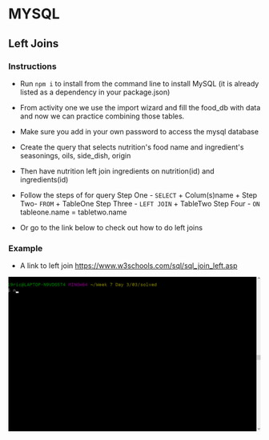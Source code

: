 # MYSQL

## Left Joins

### Instructions 

- Run `npm i` to install from the command line to install MySQL (it is already listed as a dependency in your package.json)

- From activity one we use the import wizard and fill the food_db with data and now we can practice combining those tables.
- Make sure you add in your own password to access the mysql database
- Create the query that selects nutrition's food name and ingredient's seasonings, oils, side_dish, origin 
- Then have nutrition left join ingredients on nutrition(id) and ingredients(id)

- Follow the steps of for query
    Step One - `SELECT` + Colum(s)name +
    Step Two- `FROM` + TableOne 
    Step Three - `LEFT JOIN` + TableTwo
    Step Four - `ON` tableone.name  = tabletwo.name


- Or go to the link below to check out how to do left joins

### Example
- A link to left join https://www.w3schools.com/sql/sql_join_left.asp

![results](./gif/results.gif)